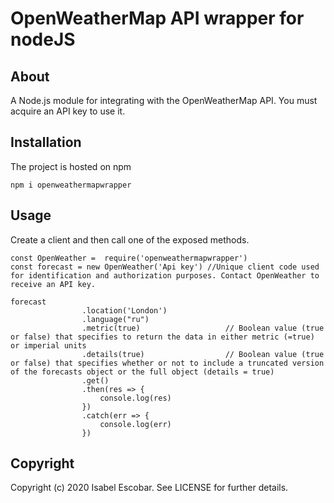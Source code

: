 # OpenWeatherMap API wrapper for nodeJS

## About
A Node.js module for integrating with the OpenWeatherMap API. You must acquire an API key to use it.
## Installation
The project is hosted on npm

`npm i openweathermapwrapper`

## Usage
Create a client and then call one of the exposed methods. 
```
const OpenWeather =  require('openweathermapwrapper')
const forecast = new OpenWeather('Api key') //Unique client code used for identification and authorization purposes. Contact OpenWeather to receive an API key.
  
forecast
				.location('London')		
				.language("ru")			
				.metric(true)					// Boolean value (true or false) that specifies to return the data in either metric (=true) or imperial units 
				.details(true)					// Boolean value (true or false) that specifies whether or not to include a truncated version of the forecasts object or the full object (details = true)
				.get()
				.then(res => {
					console.log(res)
				})
				.catch(err => {
					console.log(err)
				})
```


## Copyright

Copyright (c) 2020 Isabel Escobar. See LICENSE for further details.

